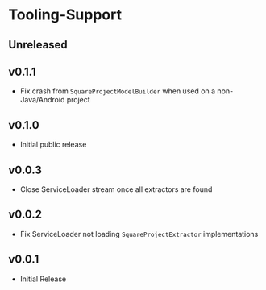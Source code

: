 # Tooling-Support

## Unreleased

## v0.1.1
- Fix crash from `SquareProjectModelBuilder` when used on a non-Java/Android project 

## v0.1.0
- Initial public release

## v0.0.3
- Close ServiceLoader stream once all extractors are found

## v0.0.2
- Fix ServiceLoader not loading `SquareProjectExtractor` implementations

## v0.0.1
- Initial Release
